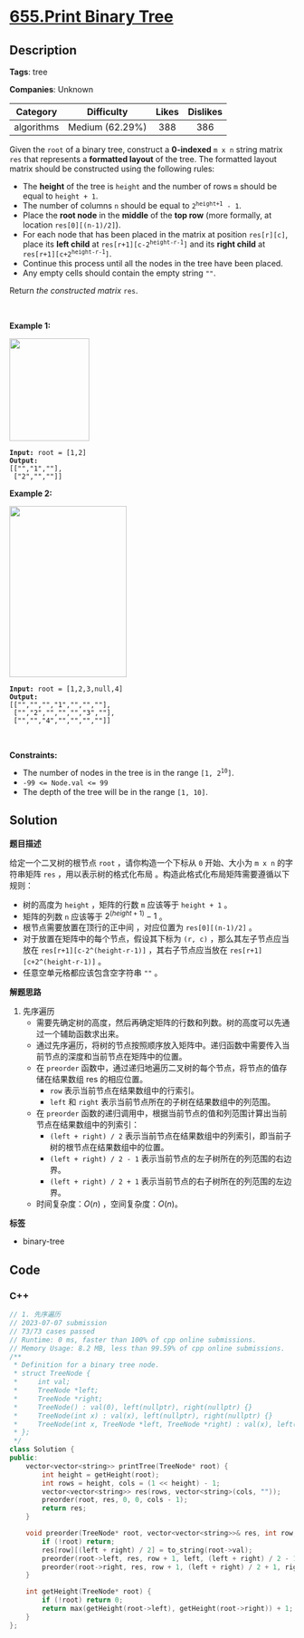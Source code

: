 # [655.Print Binary Tree](https://leetcode.com/problems/print-binary-tree/description/)

## Description

**Tags**: tree

**Companies**: Unknown

|  Category  |   Difficulty    | Likes | Dislikes |
| :--------: | :-------------: | :---: | :------: |
| algorithms | Medium (62.29%) |  388  |   386    |

<p>Given the <code>root</code> of a binary tree, construct a <strong>0-indexed</strong> <code>m x n</code> string matrix <code>res</code> that represents a <strong>formatted layout</strong> of the tree. The formatted layout matrix should be constructed using the following rules:</p>
<ul>
  <li>The <strong>height</strong> of the tree is <code>height</code>&nbsp;and the number of rows <code>m</code> should be equal to <code>height + 1</code>.</li>
  <li>The number of columns <code>n</code> should be equal to <code>2<sup>height+1</sup> - 1</code>.</li>
  <li>Place the <strong>root node</strong> in the <strong>middle</strong> of the <strong>top row</strong> (more formally, at location <code>res[0][(n-1)/2]</code>).</li>
  <li>For each node that has been placed in the matrix at position <code>res[r][c]</code>, place its <strong>left child</strong> at <code>res[r+1][c-2<sup>height-r-1</sup>]</code> and its <strong>right child</strong> at <code>res[r+1][c+2<sup>height-r-1</sup>]</code>.</li>
  <li>Continue this process until all the nodes in the tree have been placed.</li>
  <li>Any empty cells should contain the empty string <code>&quot;&quot;</code>.</li>
</ul>
<p>Return <em>the constructed matrix </em><code>res</code>.</p>
<p>&nbsp;</p>
<p><strong class="example">Example 1:</strong></p>
<img alt="" src="https://assets.leetcode.com/uploads/2021/05/03/print1-tree.jpg" style="width: 141px; height: 181px;" />
<pre><code><strong>Input:</strong> root = [1,2]
<strong>Output:</strong>
[[&quot;&quot;,&quot;1&quot;,&quot;&quot;],
&nbsp;[&quot;2&quot;,&quot;&quot;,&quot;&quot;]]</code></pre>
<p><strong class="example">Example 2:</strong></p>
<img alt="" src="https://assets.leetcode.com/uploads/2021/05/03/print2-tree.jpg" style="width: 207px; height: 302px;" />
<pre><code><strong>Input:</strong> root = [1,2,3,null,4]
<strong>Output:</strong>
[[&quot;&quot;,&quot;&quot;,&quot;&quot;,&quot;1&quot;,&quot;&quot;,&quot;&quot;,&quot;&quot;],
&nbsp;[&quot;&quot;,&quot;2&quot;,&quot;&quot;,&quot;&quot;,&quot;&quot;,&quot;3&quot;,&quot;&quot;],
&nbsp;[&quot;&quot;,&quot;&quot;,&quot;4&quot;,&quot;&quot;,&quot;&quot;,&quot;&quot;,&quot;&quot;]]</code></pre>
<p>&nbsp;</p>
<p><strong>Constraints:</strong></p>
<ul>
  <li>The number of nodes in the tree is in the range <code>[1, 2<sup>10</sup>]</code>.</li>
  <li><code>-99 &lt;= Node.val &lt;= 99</code></li>
  <li>The depth of the tree will be in the range <code>[1, 10]</code>.</li>
</ul>

## Solution

**题目描述**

给定一个二叉树的根节点 `root` ，请你构造一个下标从 `0` 开始、大小为 `m x n` 的字符串矩阵 `res` ，用以表示树的格式化布局 。构造此格式化布局矩阵需要遵循以下规则：

- 树的高度为 `height` ，矩阵的行数 `m` 应该等于 `height + 1` 。
- 矩阵的列数 `n` 应该等于 $2^{(height+1)} - 1$ 。
- 根节点需要放置在顶行的正中间 ，对应位置为 `res[0][(n-1)/2]` 。
- 对于放置在矩阵中的每个节点，假设其下标为 `(r, c)` ，那么其左子节点应当放在 `res[r+1][c-2^(height-r-1)]` ，其右子节点应当放在 `res[r+1][c+2^(height-r-1)]` 。
- 任意空单元格都应该包含空字符串 `""` 。

**解题思路**

1. 先序遍历
   - 需要先确定树的高度，然后再确定矩阵的行数和列数。树的高度可以先通过一个辅助函数求出来。
   - 通过先序遍历，将树的节点按照顺序放入矩阵中。递归函数中需要传入当前节点的深度和当前节点在矩阵中的位置。
   - 在 `preorder` 函数中，通过递归地遍历二叉树的每个节点，将节点的值存储在结果数组 res 的相应位置。
     - `row` 表示当前节点在结果数组中的行索引。
     - `left` 和 `right` 表示当前节点所在的子树在结果数组中的列范围。
   - 在 `preorder` 函数的递归调用中，根据当前节点的值和列范围计算出当前节点在结果数组中的列索引：
     - `(left + right) / 2` 表示当前节点在结果数组中的列索引，即当前子树的根节点在结果数组中的位置。
     - `(left + right) / 2 - 1` 表示当前节点的左子树所在的列范围的右边界。
     - `(left + right) / 2 + 1` 表示当前节点的右子树所在的列范围的左边界。
   - 时间复杂度：$O(n)$ ，空间复杂度：$O(n)$。

**标签**

- binary-tree


<!-- code start -->
## Code

### C++

```cpp
// 1. 先序遍历
// 2023-07-07 submission
// 73/73 cases passed
// Runtime: 0 ms, faster than 100% of cpp online submissions.
// Memory Usage: 8.2 MB, less than 99.59% of cpp online submissions.
/**
 * Definition for a binary tree node.
 * struct TreeNode {
 *     int val;
 *     TreeNode *left;
 *     TreeNode *right;
 *     TreeNode() : val(0), left(nullptr), right(nullptr) {}
 *     TreeNode(int x) : val(x), left(nullptr), right(nullptr) {}
 *     TreeNode(int x, TreeNode *left, TreeNode *right) : val(x), left(left), right(right) {}
 * };
 */
class Solution {
public:
    vector<vector<string>> printTree(TreeNode* root) {
        int height = getHeight(root);
        int rows = height, cols = (1 << height) - 1;
        vector<vector<string>> res(rows, vector<string>(cols, ""));
        preorder(root, res, 0, 0, cols - 1);
        return res;
    }

    void preorder(TreeNode* root, vector<vector<string>>& res, int row, int left, int right) {
        if (!root) return;
        res[row][(left + right) / 2] = to_string(root->val);
        preorder(root->left, res, row + 1, left, (left + right) / 2 - 1);
        preorder(root->right, res, row + 1, (left + right) / 2 + 1, right);
    }

    int getHeight(TreeNode* root) {
        if (!root) return 0;
        return max(getHeight(root->left), getHeight(root->right)) + 1;
    }
};
```

<!-- code end -->

